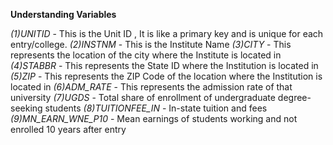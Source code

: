 **Understanding Variables**

*(1)UNITID* - This is the Unit ID , It is like a primary key and is unique for each entry/college.
*(2)INSTNM* - This is the Institute Name
*(3)CITY* - This represents the location of the city where the Institute is located in
*(4)STABBR* - This represents the State ID where the Institution is located in
*(5)ZIP* - This represents the ZIP Code of the location where the Institution is located in
*(6)ADM_RATE* - This represents the admission rate of that university
*(7)UGDS* - Total share of enrollment of undergraduate degree-seeking students
*(8)TUITIONFEE_IN* - In-state tuition and fees
*(9)MN_EARN_WNE_P10* - Mean earnings of students working and not enrolled 10 years after entry